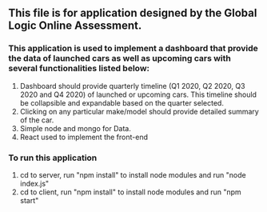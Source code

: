 ## This file is for application designed by the Global Logic Online Assessment. 
### This application is used to implement a dashboard that provide the data of launched cars as well as upcoming cars with several functionalities listed below:
1. Dashboard should provide quarterly timeline (Q1 2020, Q2 2020, Q3 2020 and Q4 2020) of launched or upcoming cars. This timeline should be collapsible and expandable based on the quarter selected.
2. Clicking on any particular make/model should provide detailed summary of the car.
3. Simple node and mongo for Data.
4. React used to implement the front-end

### To run this application
1. cd to server, run "npm install" to install node modules and run "node index.js"
2. cd to client, run "npm install" to install node modules and run "npm start"
